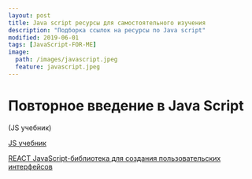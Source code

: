 ```yaml
---
layout: post
title: Java script ресурсы для самостоятельного изучения
description: "Подборка ссылок на ресурсы по Java script"
modified: 2019-06-01
tags: [JavaScript-FOR-ME]
image:
  path: /images/javascript.jpeg
  feature: javascript.jpeg
---
```


# Повторное введение в Java Script 
(JS учебник)

[JS учебник](https://developer.mozilla.org/ru/docs/Web/JavaScript/A_re-introduction_to_JavaScript)

[REACT JavaScript-библиотека для создания пользовательских интерфейсов](https://ru.reactjs.org/)

